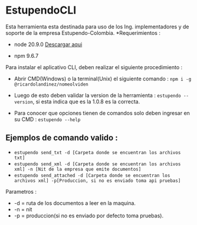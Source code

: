 # EstupendoCLI

Esta herramienta esta destinada para uso de los Ing. implementadores y de soporte de la empresa Estupendo-Colombia.
*Requerimientos : 

- node 20.9.0 [Descargar aqui](https://nodejs.org/en/download)

- npm 9.6.7 


Para instalar el aplicativo CLI, deben realizar el siguiente procedimiento :

- Abrir CMD(Windows) o la terminal(Unix) el siguiente comando :
```npm i -g @ricardolandinez/nomeolviden```

- Luego de esto deben validar la version de la herramienta :
```estupendo --version```, si esta  indica que es la 1.0.8 es la correcta.

- Para conocer que opciones tienen de comandos solo deben ingresar en su CMD : 
```estupendo --help```

## Ejemplos de comando valido :
- ```estupendo send_txt -d [Carpeta donde se encuentran los archivos txt]```
- ```estupendo send_xml -d [Carpeta donde se encuentran los archivos xml] -n [Nit de la empresa que emite documentos]```
- ```estupendo send_attached -d [Carpeta donde se encuentran los archivos xml] -p[Produccion, si no es enviado toma api pruebas]```
  
Parametros :
- -d = ruta de los documentos a leer en la maquina.
- -n = nit
- -p = produccion(si no es enviado por defecto toma pruebas).
  
